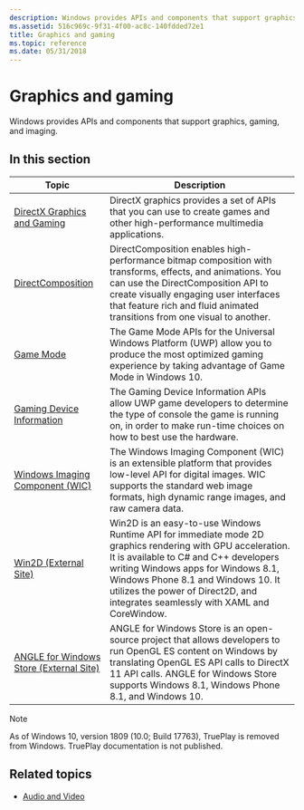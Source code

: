 ```yaml
---
description: Windows provides APIs and components that support graphics, gaming, and imaging.
ms.assetid: 516c969c-9f31-4f00-ac8c-140fdded72e1
title: Graphics and gaming
ms.topic: reference
ms.date: 05/31/2018
---
```


# Graphics and gaming

Windows provides APIs and components that support graphics, gaming, and imaging.

## In this section

| Topic | Description |
|-|-|
| [DirectX Graphics and Gaming](./directx.md)<br/> | DirectX graphics provides a set of APIs that you can use to create games and other high-performance multimedia applications. <br/> |
| [DirectComposition](./directcomp/directcomposition-portal.md)<br/> | DirectComposition enables high-performance bitmap composition with transforms, effects, and animations. You can use the DirectComposition API to create visually engaging user interfaces that feature rich and fluid animated transitions from one visual to another.<br/> |
| [Game Mode](/previous-versions/windows/desktop/gamemode/game-mode-portal)<br/> | The Game Mode APIs for the Universal Windows Platform (UWP) allow you to produce the most optimized gaming experience by taking advantage of Game Mode in Windows 10.<br/> |
| [Gaming Device Information](/previous-versions/windows/desktop/gamingdvcinfo/gaming-device-information-portal)<br/> | The Gaming Device Information APIs allow UWP game developers to determine the type of console the game is running on, in order to make run-time choices on how to best use the hardware.<br/> |
| [Windows Imaging Component (WIC)](./wic/-wic-lh.md)<br/> | The Windows Imaging Component (WIC) is an extensible platform that provides low-level API for digital images. WIC supports the standard web image formats, high dynamic range images, and raw camera data.<br/> |
| [Win2D (External Site)](https://github.com/Microsoft/Win2D)<br/> | Win2D is an easy-to-use Windows Runtime API for immediate mode 2D graphics rendering with GPU acceleration. It is available to C\# and C++ developers writing Windows apps for Windows 8.1, Windows Phone 8.1 and Windows 10. It utilizes the power of Direct2D, and integrates seamlessly with XAML and CoreWindow.<br/> |
| [ANGLE for Windows Store (External Site)](https://github.com/microsoft/angle/wiki)<br/> | ANGLE for Windows Store is an open-source project that allows developers to run OpenGL ES content on Windows by translating OpenGL ES API calls to DirectX 11 API calls. ANGLE for Windows Store supports Windows 8.1, Windows Phone 8.1, and Windows 10.<br/> |

> [!NOTE]
> As of Windows 10, version 1809 (10.0; Build 17763), TruePlay is removed from Windows. TruePlay documentation is not published.

## Related topics

* [Audio and Video](./audio-and-video.md)
